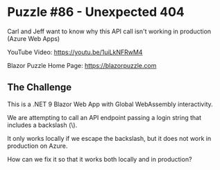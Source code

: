 # Puzzle #86 - Unexpected 404

Carl and Jeff want to know why this API call isn't working in production (Azure Web Apps)

YouTube Video: https://youtu.be/1uiLkNFRwM4

Blazor Puzzle Home Page: https://blazorpuzzle.com

## The Challenge

This is a .NET 9 Blazor Web App with Global WebAssembly interactivity.

We are attempting to call an API endpoint passing a login string that includes a backslash (\\).

It only works locally if we escape the backslash, but it does not work in production on Azure.

How can we fix it so that it works both locally and in production?
